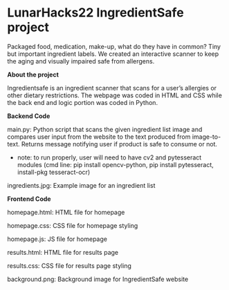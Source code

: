 # LunarHacks22 IngredientSafe project

Packaged food, medication, make-up, what do they have in common? Tiny but important ingredient labels. We created an interactive scanner to keep the aging and visually impaired safe from allergens.

**About the project**

Ingredientsafe is an ingredient scanner that scans for a user’s allergies or other dietary restrictions. The webpage was coded in HTML and CSS while the back end and logic portion was coded in Python. 

**Backend Code**

main.py: Python script that scans the given ingredient list image and compares user input from the website to the text produced from image-to-text. Returns message notifying user if product is safe to consume or not.
- note: to run properly, user will need to have cv2 and pytesseract modules (cmd line: pip install opencv-python, pip install pytesseract, install-pkg tesseract-ocr)

ingredients.jpg: Example image for an ingredient list

**Frontend Code**

homepage.html: HTML file for homepage

homepage.css: CSS file for homepage styling

homepage.js: JS file for homepage

results.html: HTML file for results page

results.css: CSS file for results page styling

background.png: Background image for IngredientSafe website
